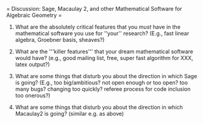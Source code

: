 = Discussion: Sage, Macaulay 2, and other Mathematical Software for Algebraic Geometry =

 1. What are the absolutely critical features that you *must* have in the mathematical software you use for ''your'' research? (E.g., fast linear algebra, Groebner basis, sheaves?)

 1. What are the '''killer features''' that your dream mathematical software would have? (e.g., good mailing list, free, super fast algorithm for XXX, latex output?)
 
 1. What are some things that disturb you about the direction in which Sage is going?  (E.g., too big/ambitious? not open enough or too open?  too many bugs?  changing too quickly? referee process for code inclusion too onerous?)

 1. What are some things that disturb you about the direction in which Macaulay2 is going?  (similar e.g. as above)

 
